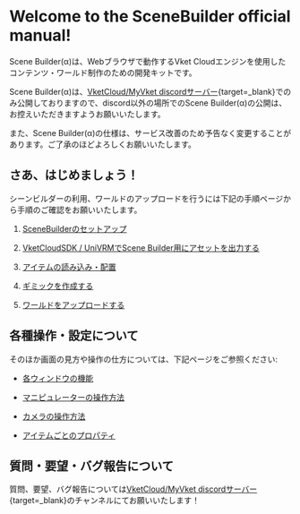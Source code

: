 # Welcome to the SceneBuilder official manual!

Scene Builder(α)は、Webブラウザで動作するVket Cloudエンジンを使用したコンテンツ・ワールド制作のための開発キットです。

Scene Builder(α)は、[VketCloud/MyVket discordサーバー](https://discord.com/invite/wJjtZRKjqU){target=_blank}でのみ公開しておりますので、discord以外の場所でのScene Builder(α)の公開は、お控えいただきますようお願いいたします。

また、Scene Builder(α)の仕様は、サービス改善のため予告なく変更することがあります。ご了承のほどよろしくお願いいたします。

## さあ、はじめましょう！

シーンビルダーの利用、ワールドのアップロードを行うには下記の手順ページから手順のご確認をお願いいたします。

1. [SceneBuilderのセットアップ](GettingStarted/SceneBuilderSetup.md)

2. [VketCloudSDK / UniVRMでScene Builder用にアセットを出力する](GettingStarted/ReformattingAssets.md)

3. [アイテムの読み込み・配置](GettingStarted/ImportItems.md)

4. [ギミックを作成する](GettingStarted/CreateGimmicks.md)

5. [ワールドをアップロードする](GettingStarted/WorldUpload.md)

## 各種操作・設定について

そのほか画面の見方や操作の仕方については、下記ページをご参照ください:

- [各ウィンドウの機能](ControlsProperties/WindowOverview.md)

- [マニピュレーターの操作方法](ControlsProperties/Manipulator.md)

- [カメラの操作方法](ControlsProperties/CameraControls.md)

- [アイテムごとのプロパティ](ControlsProperties/ItemConfig.md)

## 質問・要望・バグ報告について

質問、要望、バグ報告については[VketCloud/MyVket discordサーバー](https://discord.com/invite/wJjtZRKjqU){target=_blank}のチャンネルにてお願いいたします！
